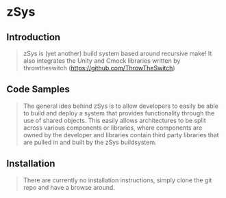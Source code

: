 # zSys

## Introduction

> zSys is (yet another) build system based around recursive make! It also integrates the Unity and Cmock libraries written by throwtheswitch (https://github.com/ThrowTheSwitch)

## Code Samples

> The general idea behind zSys is to allow developers to easily be able to build and deploy a system that provides functionality through the use of shared objects. This easily allows architectures to be split across various components or libraries, where components are owned by the developer and libraries contain third party libraries that are pulled in and built by the zSys buildsystem.

## Installation

> There are currently no installation instructions, simply clone the git repo and have a browse around.
